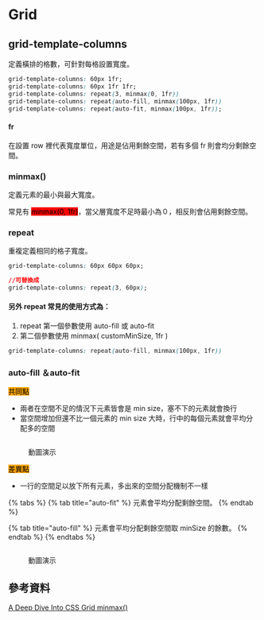 # Grid

## grid-template-columns

定義橫排的格數，可針對每格設置寬度。

```css
grid-template-columns: 60px 1fr; 
grid-template-columns: 60px 1fr 1fr;
grid-template-columns: repeat(3, minmax(0, 1fr))
grid-template-columns: repeat(auto-fill, minmax(100px, 1fr))
grid-template-columns: repeat(auto-fit, minmax(100px, 1fr));
```

#### fr

在設置 row 裡代表寬度單位，用途是佔用剩餘空間，若有多個 fr 則會均分剩餘空間。

### minmax()

定義元素的最小與最大寬度。

常見有 <mark style="background-color:red;">minmax(0, 1fr)</mark>，當父層寬度不足時最小為０，相反則會佔用剩餘空間。

### repeat

重複定義相同的格子寬度。

```css
grid-template-columns: 60px 60px 60px;

//可替換成
grid-template-columns: repeat(3, 60px);
```

#### 另外 repeat 常見的使用方式為：

1. repeat 第一個參數使用 auto-fill 或 auto-fit
2. 第二個參數使用 minmax( customMinSize, 1fr )

```css
grid-template-columns: repeat(auto-fill, minmax(100px, 1fr))
```

### auto-fill ＆auto-fit

<mark style="background-color:orange;">共同點</mark>

* 兩者在空間不足的情況下元素皆會是 min size，塞不下的元素就會換行
* 當空間增加但還不比一個元素的 min size 大時，行中的每個元素就會平均分配多的空間

<figure><img src="../.gitbook/assets/auto-fill.gif" alt=""><figcaption><p>動圖演示</p></figcaption></figure>

<mark style="background-color:orange;">差異點</mark>

* 一行的空間足以放下所有元素，多出來的空間分配機制不一樣

{% tabs %}
{% tab title="auto-fit" %}
元素會平均分配剩餘空間。
{% endtab %}

{% tab title="auto-fill" %}
元素會平均分配剩餘空間取 minSize 的餘數。
{% endtab %}
{% endtabs %}

<figure><img src="../.gitbook/assets/螢幕錄影 2023-10-29 16.19.27 (1).gif" alt=""><figcaption><p>動圖演示</p></figcaption></figure>



## 參考資料

[A Deep Dive Into CSS Grid minmax()](https://ishadeed.com/article/css-grid-minmax/)
